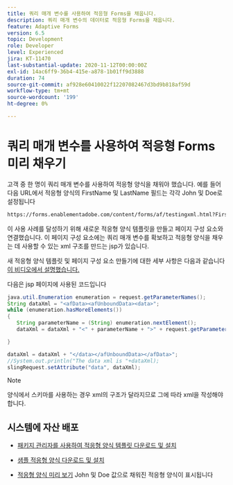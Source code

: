 ```yaml
---
title: 쿼리 매개 변수를 사용하여 적응형 Forms을 채웁니다.
description: 쿼리 매개 변수의 데이터로 적응형 Forms을 채웁니다.
feature: Adaptive Forms
version: 6.5
topic: Development
role: Developer
level: Experienced
jira: KT-11470
last-substantial-update: 2020-11-12T00:00:00Z
exl-id: 14ac6ff9-36b4-415e-a878-1b01ff9d3888
duration: 74
source-git-commit: af928e60410022f12207082467d3bd9b818af59d
workflow-type: tm+mt
source-wordcount: '199'
ht-degree: 0%

---
```


# 쿼리 매개 변수를 사용하여 적응형 Forms 미리 채우기

고객 중 한 명이 쿼리 매개 변수를 사용하여 적응형 양식을 채워야 했습니다. 예를 들어 다음 URL에서 적응형 양식의 FirstName 및 LastName 필드는 각각 John 및 Doe로 설정됩니다

```html
https://forms.enablementadobe.com/content/forms/af/testingxml.html?FirstName=John&LastName=Doe
```

이 사용 사례를 달성하기 위해 새로운 적응형 양식 템플릿을 만들고 페이지 구성 요소와 연결했습니다. 이 페이지 구성 요소에는 쿼리 매개 변수를 확보하고 적응형 양식을 채우는 데 사용할 수 있는 xml 구조를 만드는 jsp가 있습니다.

새 적응형 양식 템플릿 및 페이지 구성 요소 만들기에 대한 세부 사항은 다음과 같습니다 [이 비디오에서 설명했습니다.](https://experienceleague.adobe.com/docs/experience-manager-learn/forms/storing-and-retrieving-form-data/part5.html?lang=en)

다음은 jsp 페이지에 사용된 코드입니다

```java
java.util.Enumeration enumeration = request.getParameterNames();
String dataXml = "<afData><afUnboundData><data>";
while (enumeration.hasMoreElements())
{
   String parameterName = (String) enumeration.nextElement();
   dataXml = dataXml + "<" + parameterName + ">" + request.getParameter(parameterName) + "</" + parameterName + ">";

}

dataXml = dataXml + "</data></afUnboundData></afData>";
//System.out.println("The data xml is "+dataXml);
slingRequest.setAttribute("data", dataXml);
```

>[!NOTE]
>
>양식에서 스키마를 사용하는 경우 xml의 구조가 달라지므로 그에 따라 xml을 작성해야 합니다.


## 시스템에 자산 배포

* [패키지 관리자를 사용하여 적응형 양식 템플릿 다운로드 및 설치](assets/populate-with-xml.zip)
* [샘플 적응형 양식 다운로드 및 설치](assets/populate-af-with-query-paramters-form.zip)

* [적응형 양식 미리 보기](http://localhost:4502/content/dam/formsanddocuments/testingxml/jcr:content?wcmmode=disabled&amp;FirstName=John&amp;LastName=Doe)
John 및 Doe 값으로 채워진 적응형 양식이 표시됩니다
